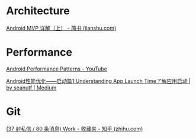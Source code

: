 # Architecture

[Android MVP 详解（上） - 简书 (jianshu.com)](https://www.jianshu.com/p/9a6845b26856)





# Performance

[Android Performance Patterns - YouTube](https://www.youtube.com/playlist?list=PLWz5rJ2EKKc9CBxr3BVjPTPoDPLdPIFCE)

[Android性能优化——启动篇1:Understanding App Launch Time了解应用启动 | by seanutf | Medium](https://medium.com/@seanutf/android性能优化-启动篇understanding-app-launch-time了解应用启动-dd7f703aad6)



# Git

[(37 封私信 / 80 条消息) Work - 收藏夹 - 知乎 (zhihu.com)](https://www.zhihu.com/collection/31412970)

